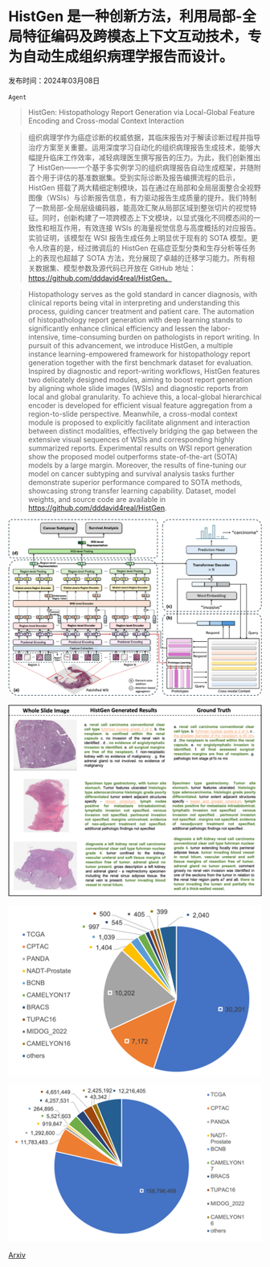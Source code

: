# HistGen 是一种创新方法，利用局部-全局特征编码及跨模态上下文互动技术，专为自动生成组织病理学报告而设计。

发布时间：2024年03月08日

`Agent`

> HistGen: Histopathology Report Generation via Local-Global Feature Encoding and Cross-modal Context Interaction

> 组织病理学作为癌症诊断的权威依据，其临床报告对于解读诊断过程并指导治疗方案至关重要。运用深度学习自动化的组织病理报告生成技术，能够大幅提升临床工作效率，减轻病理医生撰写报告的压力。为此，我们创新推出了 HistGen——一个基于多实例学习的组织病理报告自动生成框架，并随附首个用于评估的基准数据集。受到实际诊断及报告编撰流程的启示，HistGen 搭载了两大精细定制模块，旨在通过在局部和全局层面整合全视野图像（WSIs）与诊断报告信息，有力驱动报告生成质量的提升。我们特制了一款局部-全局层级编码器，能高效汇聚从局部区域到整张切片的视觉特征。同时，创新构建了一项跨模态上下文模块，以显式强化不同模态间的一致性和相互作用，有效连接 WSIs 的海量视觉信息与高度概括的对应报告。实验证明，该模型在 WSI 报告生成任务上明显优于现有的 SOTA 模型。更令人欣喜的是，经过微调后的 HistGen 在癌症亚型分类和生存分析等任务上的表现也超越了 SOTA 方法，充分展现了卓越的迁移学习能力。所有相关数据集、模型参数及源代码已开放在 GitHub 地址：https://github.com/dddavid4real/HistGen。

> Histopathology serves as the gold standard in cancer diagnosis, with clinical reports being vital in interpreting and understanding this process, guiding cancer treatment and patient care. The automation of histopathology report generation with deep learning stands to significantly enhance clinical efficiency and lessen the labor-intensive, time-consuming burden on pathologists in report writing. In pursuit of this advancement, we introduce HistGen, a multiple instance learning-empowered framework for histopathology report generation together with the first benchmark dataset for evaluation. Inspired by diagnostic and report-writing workflows, HistGen features two delicately designed modules, aiming to boost report generation by aligning whole slide images (WSIs) and diagnostic reports from local and global granularity. To achieve this, a local-global hierarchical encoder is developed for efficient visual feature aggregation from a region-to-slide perspective. Meanwhile, a cross-modal context module is proposed to explicitly facilitate alignment and interaction between distinct modalities, effectively bridging the gap between the extensive visual sequences of WSIs and corresponding highly summarized reports. Experimental results on WSI report generation show the proposed model outperforms state-of-the-art (SOTA) models by a large margin. Moreover, the results of fine-tuning our model on cancer subtyping and survival analysis tasks further demonstrate superior performance compared to SOTA methods, showcasing strong transfer learning capability. Dataset, model weights, and source code are available in https://github.com/dddavid4real/HistGen.

![HistGen 是一种创新方法，利用局部-全局特征编码及跨模态上下文互动技术，专为自动生成组织病理学报告而设计。](../../../paper_images/2403.05396/HAT.png)

![HistGen 是一种创新方法，利用局部-全局特征编码及跨模态上下文互动技术，专为自动生成组织病理学报告而设计。](../../../paper_images/2403.05396/Qualitative.png)

![HistGen 是一种创新方法，利用局部-全局特征编码及跨模态上下文互动技术，专为自动生成组织病理学报告而设计。](../../../paper_images/2403.05396/WSI.png)

![HistGen 是一种创新方法，利用局部-全局特征编码及跨模态上下文互动技术，专为自动生成组织病理学报告而设计。](../../../paper_images/2403.05396/patch.png)

[Arxiv](https://arxiv.org/abs/2403.05396)